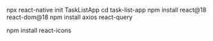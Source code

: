 



npx react-native init TaskListApp
cd task-list-app
npm install react@18 react-dom@18
npm install axios react-query  

npm install react-icons
